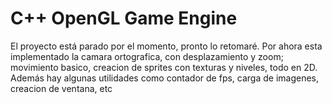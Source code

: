 # C++ OpenGL Game Engine
El proyecto está parado por el momento, pronto lo retomaré.
Por ahora esta implementado la camara ortografica, con desplazamiento y zoom; movimiento basico, creacion de sprites con texturas y niveles, todo en 2D. Además hay algunas utilidades como contador de fps, carga de imagenes, creacion de ventana, etc
